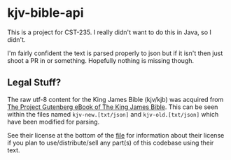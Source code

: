 # kjv-bible-api

This is a project for CST-235. I really didn't want to do this in Java, so I didn't.

I'm fairly confident the text is parsed properly to json but if it isn't then just shoot a PR in or something. Hopefully nothing is missing though.

## Legal Stuff?

The raw utf-8 content for the King James Bible (kjv/kjb) was acquired from [The Project Gutenberg eBook of The King James Bible](https://www.gutenberg.org/files/10/10-0.txt). This can be seen within the files named `kjv-new.[txt/json]` and `kjv-old.[txt/json]` which have been modified for parsing.

See their license at the bottom of the [file](https://www.gutenberg.org/files/10/10-0.txt) for information about their license if you plan to use/distribute/sell any part(s) of this codebase using their text.
